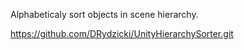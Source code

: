 Alphabeticaly sort objects in scene hierarchy.

https://github.com/DRydzicki/UnityHierarchySorter.git
